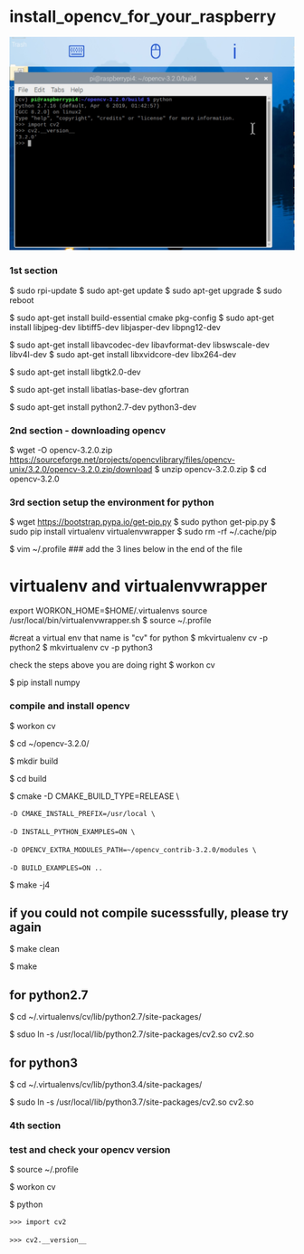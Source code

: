 # install_opencv_for_your_raspberry

![](https://github.com/smiletoeveryone/install_opencv/blob/master/cv_version.jpg)


### 1st section

$ sudo rpi-update
$ sudo apt-get update
$ sudo apt-get upgrade
$ sudo reboot

$ sudo apt-get install build-essential cmake pkg-config
$ sudo apt-get install libjpeg-dev libtiff5-dev libjasper-dev libpng12-dev

$ sudo apt-get install libavcodec-dev libavformat-dev libswscale-dev libv4l-dev
$ sudo apt-get install libxvidcore-dev libx264-dev

$ sudo apt-get install libgtk2.0-dev

$ sudo apt-get install libatlas-base-dev gfortran

$ sudo apt-get install python2.7-dev python3-dev


### 2nd section - downloading opencv

$ wget -O opencv-3.2.0.zip  https://sourceforge.net/projects/opencvlibrary/files/opencv-unix/3.2.0/opencv-3.2.0.zip/download
$ unzip opencv-3.2.0.zip
$ cd opencv-3.2.0

### 3rd section setup the environment for python

$ wget https://bootstrap.pypa.io/get-pip.py
$ sudo python get-pip.py
$ sudo pip install virtualenv virtualenvwrapper
$ sudo rm -rf ~/.cache/pip

$ vim ~/.profile ### add the 3 lines below in the end of the file
# virtualenv and virtualenvwrapper
export WORKON_HOME=$HOME/.virtualenvs
source /usr/local/bin/virtualenvwrapper.sh
$ source ~/.profile

#creat a virtual env that name is "cv" for python 
$ mkvirtualenv cv -p python2
$ mkvirtualenv cv -p python3

check the steps above you are doing right
$ workon cv

$ pip install numpy

### compile and install opencv

$ workon cv

$ cd ~/opencv-3.2.0/

$ mkdir build

$ cd build

$ cmake -D CMAKE_BUILD_TYPE=RELEASE \

    -D CMAKE_INSTALL_PREFIX=/usr/local \
    
    -D INSTALL_PYTHON_EXAMPLES=ON \
    
    -D OPENCV_EXTRA_MODULES_PATH=~/opencv_contrib-3.2.0/modules \
    
    -D BUILD_EXAMPLES=ON ..
    
$ make -j4

## if you could not compile sucesssfully, please try again

$ make clean

$ make

## for python2.7

$ cd ~/.virtualenvs/cv/lib/python2.7/site-packages/

$ sduo ln -s /usr/local/lib/python2.7/site-packages/cv2.so cv2.so


## for python3

$ cd ~/.virtualenvs/cv/lib/python3.4/site-packages/

$ sudo ln -s /usr/local/lib/python3.7/site-packages/cv2.so cv2.so

### 4th section

### test and check your opencv version

$ source ~/.profile 

$ workon cv

$ python

    >>> import cv2

    >>> cv2.__version__
